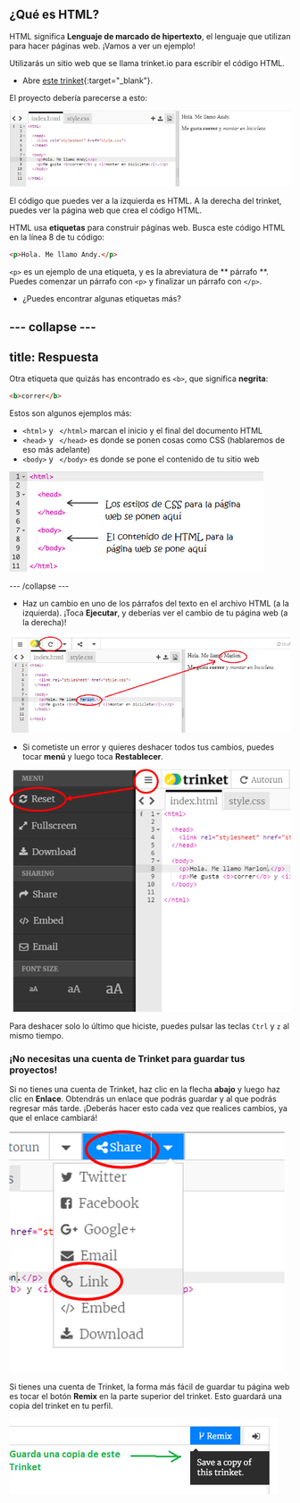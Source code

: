 ## ¿Qué es HTML?

HTML significa **Lenguaje de marcado de hipertexto**, el lenguaje que utilizan para hacer páginas web. ¡Vamos a ver un ejemplo!

Utilizarás un sitio web que se llama trinket.io para escribir el código HTML.

+ Abre [este trinket](http://jumpto.cc/web-intro){:target="_blank"}.

El proyecto debería parecerse a esto:

![captura de pantalla](images/birthday-starter.png)

El código que puedes ver a la izquierda es HTML. A la derecha del trinket, puedes ver la página web que crea el código HTML.

HTML usa **etiquetas** para construir páginas web. Busca este código HTML en la línea 8 de tu código:

```html
<p>Hola. Me llamo Andy.</p>
```

`<p>` es un ejemplo de una etiqueta, y es la abreviatura de ** párrafo **. Puedes comenzar un párrafo con `<p>` y finalizar un párrafo con `</p>`.

+ ¿Puedes encontrar algunas etiquetas más?

--- collapse ---
---
title: Respuesta
---

Otra etiqueta que quizás has encontrado es `<b>`, que significa **negrita**:

```html
<b>correr</b>
```

Estos son algunos ejemplos más:

+ `<html>` y ` </html>` marcan el inicio y el final del documento HTML
+ `<head>` y ` </head>` es donde se ponen cosas como CSS (hablaremos de eso más adelante)
+ `<body>` y ` </body>` es donde se pone el contenido de tu sitio web

![captura de pantalla](images/birthday-head-body.png)

--- /collapse ---

+ Haz un cambio en uno de los párrafos del texto en el archivo HTML (a la izquierda). ¡Toca **Ejecutar**, y deberías ver el cambio de tu página web (a la derecha)!

![captura de pantalla](images/birthday-edit-html.png)

+ Si cometiste un error y quieres deshacer todos tus cambios, puedes tocar **menú** y luego toca **Restablecer**.

![captura de pantalla](images/birthday-reset.png)

Para deshacer solo lo último que hiciste, puedes pulsar las teclas `Ctrl` y `z` al mismo tiempo.

### ¡No necesitas una cuenta de Trinket para guardar tus proyectos!

Si no tienes una cuenta de Trinket, haz clic en la flecha **abajo** y luego haz clic en **Enlace**. Obtendrás un enlace que podrás guardar y al que podrás regresar más tarde. ¡Deberás hacer esto cada vez que realices cambios, ya que el enlace cambiará!

![captura de pantalla](images/birthday-link.png)

Si tienes una cuenta de Trinket, la forma más fácil de guardar tu página web es tocar el botón **Remix** en la parte superior del trinket. Esto guardará una copia del trinket en tu perfil.

![captura de pantalla](images/birthday-remix.png)